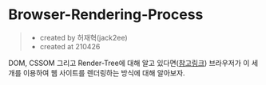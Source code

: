 # Browser-Rendering-Process

> - created by 허재혁(jack2ee)
> - created at 210426

DOM, CSSOM 그리고 Render-Tree에 대해 알고 있다면([참고링크](./DOM-CSSOM-Render_Tree.md)) 브라우저가 이 세개를 이용하여 웹 사이트를 렌더링하는 방식에 대해 알아보자.

